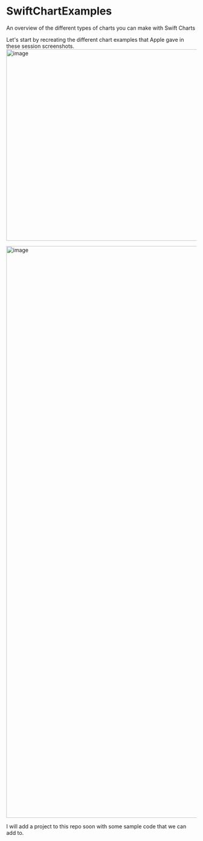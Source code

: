 # SwiftChartExamples
An overview of the different types of charts you can make with Swift Charts

Let's start by recreating the different chart examples that Apple gave in these session screenshots.
<img width="506" alt="image" src="https://user-images.githubusercontent.com/170948/173253555-6994957a-b3e2-4e6f-b6ed-c7edadb62eb6.png">

<img width="1511" alt="image" src="https://user-images.githubusercontent.com/170948/173253882-1a80b934-a0b9-4acb-a290-a299ae3fdd7d.png">


I will add a project to this repo soon with some sample code that we can add to.
